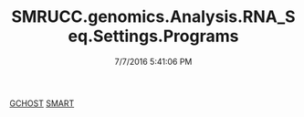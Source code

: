 ﻿---
title: SMRUCC.genomics.Analysis.RNA_Seq.Settings.Programs
date: 7/7/2016 5:41:06 PM
---

[GCHOST](T-SMRUCC.genomics.Analysis.RNA_Seq.Settings.Programs.GCHOST.html)
[SMART](T-SMRUCC.genomics.Analysis.RNA_Seq.Settings.Programs.SMART.html)
